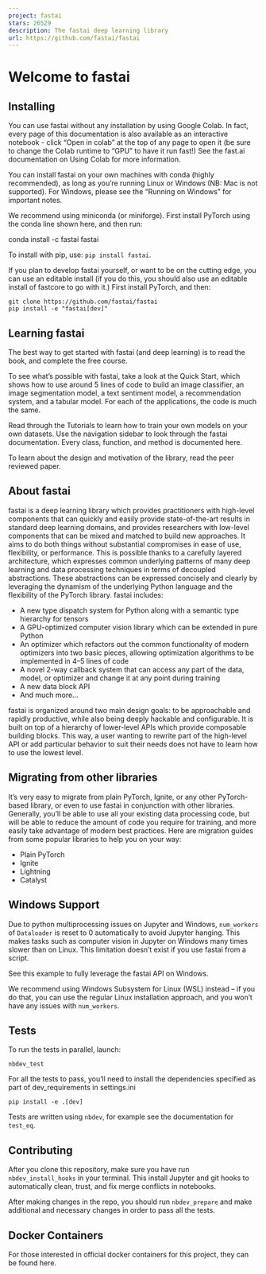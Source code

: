 ```yaml
---
project: fastai
stars: 26529
description: The fastai deep learning library
url: https://github.com/fastai/fastai
---
```


Welcome to fastai
=================

Installing
----------

You can use fastai without any installation by using Google Colab. In fact, every page of this documentation is also available as an interactive notebook - click “Open in colab” at the top of any page to open it (be sure to change the Colab runtime to “GPU” to have it run fast!) See the fast.ai documentation on Using Colab for more information.

You can install fastai on your own machines with conda (highly recommended), as long as you’re running Linux or Windows (NB: Mac is not supported). For Windows, please see the “Running on Windows” for important notes.

We recommend using miniconda (or miniforge). First install PyTorch using the conda line shown here, and then run:

conda install -c fastai fastai

To install with pip, use: `pip install fastai`.

If you plan to develop fastai yourself, or want to be on the cutting edge, you can use an editable install (if you do this, you should also use an editable install of fastcore to go with it.) First install PyTorch, and then:

```
git clone https://github.com/fastai/fastai
pip install -e "fastai[dev]"
```

Learning fastai
---------------

The best way to get started with fastai (and deep learning) is to read the book, and complete the free course.

To see what’s possible with fastai, take a look at the Quick Start, which shows how to use around 5 lines of code to build an image classifier, an image segmentation model, a text sentiment model, a recommendation system, and a tabular model. For each of the applications, the code is much the same.

Read through the Tutorials to learn how to train your own models on your own datasets. Use the navigation sidebar to look through the fastai documentation. Every class, function, and method is documented here.

To learn about the design and motivation of the library, read the peer reviewed paper.

About fastai
------------

fastai is a deep learning library which provides practitioners with high-level components that can quickly and easily provide state-of-the-art results in standard deep learning domains, and provides researchers with low-level components that can be mixed and matched to build new approaches. It aims to do both things without substantial compromises in ease of use, flexibility, or performance. This is possible thanks to a carefully layered architecture, which expresses common underlying patterns of many deep learning and data processing techniques in terms of decoupled abstractions. These abstractions can be expressed concisely and clearly by leveraging the dynamism of the underlying Python language and the flexibility of the PyTorch library. fastai includes:

-   A new type dispatch system for Python along with a semantic type hierarchy for tensors
-   A GPU-optimized computer vision library which can be extended in pure Python
-   An optimizer which refactors out the common functionality of modern optimizers into two basic pieces, allowing optimization algorithms to be implemented in 4–5 lines of code
-   A novel 2-way callback system that can access any part of the data, model, or optimizer and change it at any point during training
-   A new data block API
-   And much more…

fastai is organized around two main design goals: to be approachable and rapidly productive, while also being deeply hackable and configurable. It is built on top of a hierarchy of lower-level APIs which provide composable building blocks. This way, a user wanting to rewrite part of the high-level API or add particular behavior to suit their needs does not have to learn how to use the lowest level.

Migrating from other libraries
------------------------------

It’s very easy to migrate from plain PyTorch, Ignite, or any other PyTorch-based library, or even to use fastai in conjunction with other libraries. Generally, you’ll be able to use all your existing data processing code, but will be able to reduce the amount of code you require for training, and more easily take advantage of modern best practices. Here are migration guides from some popular libraries to help you on your way:

-   Plain PyTorch
-   Ignite
-   Lightning
-   Catalyst

Windows Support
---------------

Due to python multiprocessing issues on Jupyter and Windows, `num_workers` of `Dataloader` is reset to 0 automatically to avoid Jupyter hanging. This makes tasks such as computer vision in Jupyter on Windows many times slower than on Linux. This limitation doesn’t exist if you use fastai from a script.

See this example to fully leverage the fastai API on Windows.

We recommend using Windows Subsystem for Linux (WSL) instead – if you do that, you can use the regular Linux installation approach, and you won’t have any issues with `num_workers`.

Tests
-----

To run the tests in parallel, launch:

`nbdev_test`

For all the tests to pass, you’ll need to install the dependencies specified as part of dev\_requirements in settings.ini

`pip install -e .[dev]`

Tests are written using `nbdev`, for example see the documentation for `test_eq`.

Contributing
------------

After you clone this repository, make sure you have run `nbdev_install_hooks` in your terminal. This install Jupyter and git hooks to automatically clean, trust, and fix merge conflicts in notebooks.

After making changes in the repo, you should run `nbdev_prepare` and make additional and necessary changes in order to pass all the tests.

Docker Containers
-----------------

For those interested in official docker containers for this project, they can be found here.

